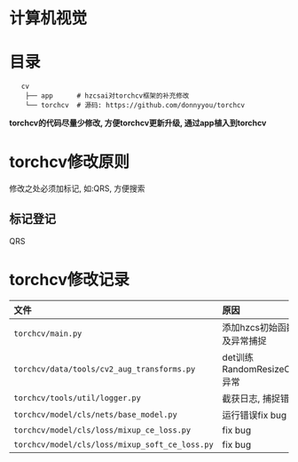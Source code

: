 # 计算机视觉

# 目录

```
   cv
    ├── app      # hzcsai对torchcv框架的补充修改
    └── torchcv  # 源码: https://github.com/donnyyou/torchcv
```

**torchcv的代码尽量少修改, 方便torchcv更新升级, 通过app植入到torchcv**

# torchcv修改原则

修改之处必须加标记, 如:QRS, 方便搜索

## 标记登记

QRS

# torchcv修改记录

| 文件 | 原因 |
|:----|:----|
| `torchcv/main.py` | 添加hzcs初始函数以及异常捕捉 |
| `torchcv/data/tools/cv2_aug_transforms.py` | det训练RandomResizeCrop异常 |
| `torchcv/tools/util/logger.py` | 截获日志, 捕捉错误 |
| `torchcv/model/cls/nets/base_model.py` | 运行错误fix bug |
| `torchcv/model/cls/loss/mixup_ce_loss.py` | fix bug |
| `torchcv/model/cls/loss/mixup_soft_ce_loss.py` | fix bug |
